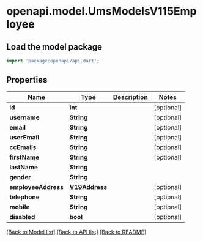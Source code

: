 # openapi.model.UmsModelsV115Employee

## Load the model package
```dart
import 'package:openapi/api.dart';
```

## Properties
Name | Type | Description | Notes
------------ | ------------- | ------------- | -------------
**id** | **int** |  | [optional] 
**username** | **String** |  | [optional] 
**email** | **String** |  | [optional] 
**userEmail** | **String** |  | [optional] 
**ccEmails** | **String** |  | [optional] 
**firstName** | **String** |  | [optional] 
**lastName** | **String** |  | 
**gender** | **String** |  | 
**employeeAddress** | [**V19Address**](V19Address.md) |  | [optional] 
**telephone** | **String** |  | [optional] 
**mobile** | **String** |  | [optional] 
**disabled** | **bool** |  | [optional] 

[[Back to Model list]](../README.md#documentation-for-models) [[Back to API list]](../README.md#documentation-for-api-endpoints) [[Back to README]](../README.md)


